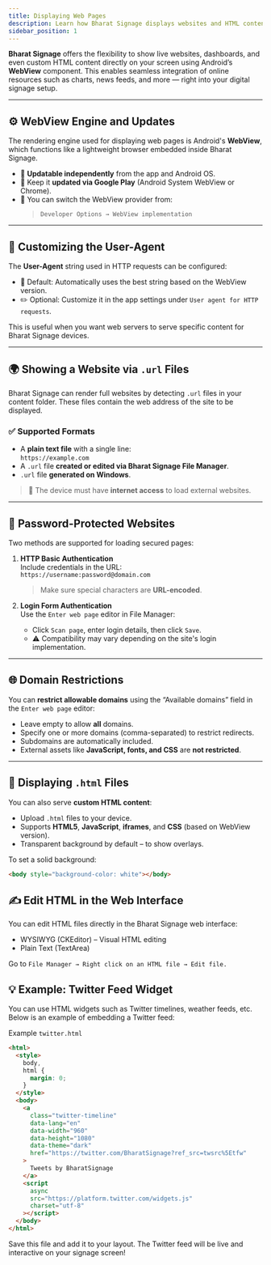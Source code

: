 ```yaml
---
title: Displaying Web Pages
description: Learn how Bharat Signage displays websites and HTML content using the WebView component.
sidebar_position: 1
---
```


**Bharat Signage** offers the flexibility to show live websites, dashboards, and even custom HTML content directly on your screen using Android’s **WebView** component. This enables seamless integration of online resources such as charts, news feeds, and more — right into your digital signage setup.

---

## ⚙️ WebView Engine and Updates

The rendering engine used for displaying web pages is Android's **WebView**, which functions like a lightweight browser embedded inside Bharat Signage.

- 📲 **Updatable independently** from the app and Android OS.
- 🔄 Keep it **updated via Google Play** (Android System WebView or Chrome).
- 🔧 You can switch the WebView provider from:
  > `Developer Options → WebView implementation`

---

## 🧾 Customizing the User-Agent

The **User-Agent** string used in HTTP requests can be configured:

- 🧠 Default: Automatically uses the best string based on the WebView version.
- ✏️ Optional: Customize it in the app settings under `User agent for HTTP requests`.

This is useful when you want web servers to serve specific content for Bharat Signage devices.

---

## 🌍 Showing a Website via `.url` Files

Bharat Signage can render full websites by detecting `.url` files in your content folder. These files contain the web address of the site to be displayed.

### ✅ Supported Formats

- A **plain text file** with a single line:  
  `https://example.com`
- A `.url` file **created or edited via Bharat Signage File Manager**.
- `.url` file **generated on Windows**.

> 🔗 The device must have **internet access** to load external websites.

---

## 🔐 Password-Protected Websites

Two methods are supported for loading secured pages:

1. **HTTP Basic Authentication**  
   Include credentials in the URL:  
   `https://username:password@domain.com`

   > Make sure special characters are **URL-encoded**.

2. **Login Form Authentication**  
   Use the `Enter web page` editor in File Manager:
   - Click `Scan page`, enter login details, then click `Save`.
   - ⚠️ Compatibility may vary depending on the site's login implementation.

---

## 🌐 Domain Restrictions

You can **restrict allowable domains** using the “Available domains” field in the `Enter web page` editor:

- Leave empty to allow **all** domains.
- Specify one or more domains (comma-separated) to restrict redirects.
- Subdomains are automatically included.
- External assets like **JavaScript, fonts, and CSS** are **not restricted**.

---

## 🧱 Displaying `.html` Files

You can also serve **custom HTML content**:

- Upload `.html` files to your device.
- Supports **HTML5**, **JavaScript**, **iframes**, and **CSS** (based on WebView version).
- Transparent background by default – to show overlays.

To set a solid background:

```html
<body style="background-color: white"></body>
```

## ✍️ Edit HTML in the Web Interface

You can edit HTML files directly in the Bharat Signage web interface:

- WYSIWYG (CKEditor) – Visual HTML editing
- Plain Text (TextArea)

Go to `File Manager → Right click on an HTML file → Edit file.`

## 💡 Example: Twitter Feed Widget

You can use HTML widgets such as Twitter timelines, weather feeds, etc. Below is an example of embedding a Twitter feed:

Example `twitter.html`

```html
<html>
  <style>
    body,
    html {
      margin: 0;
    }
  </style>
  <body>
    <a
      class="twitter-timeline"
      data-lang="en"
      data-width="960"
      data-height="1080"
      data-theme="dark"
      href="https://twitter.com/BharatSignage?ref_src=twsrc%5Etfw"
    >
      Tweets by BharatSignage
    </a>
    <script
      async
      src="https://platform.twitter.com/widgets.js"
      charset="utf-8"
    ></script>
  </body>
</html>
```

Save this file and add it to your layout. The Twitter feed will be live and interactive on your signage screen!
